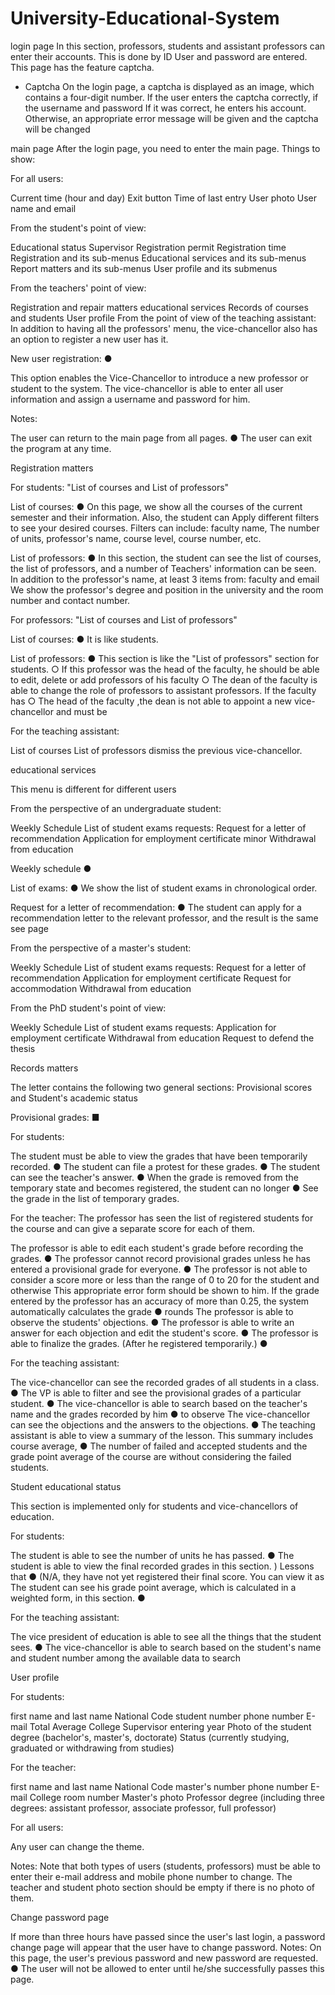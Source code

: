 # University-Educational-System

login page
In this section, professors, students and assistant professors can enter their accounts. This is done by ID
User and password are entered.
This page has the feature captcha.

- Captcha
On the login page, a captcha is displayed as an image, which contains a four-digit number. If the user enters the captcha correctly, if the username and password
If it was correct, he enters his account. Otherwise, an appropriate error message will be given and the captcha will be changed

main page
After the login page, you need to enter the main page.
Things to show:


For all users:

Current time (hour and day)
Exit button
Time of last entry
User photo
User name and email


From the student's point of view:

Educational status
Supervisor
Registration permit
Registration time
Registration and its sub-menus
Educational services and its sub-menus
Report matters and its sub-menus
User profile and its submenus


From the teachers' point of view:

Registration and repair matters
educational services
Records of courses and students
User profile
From the point of view of the teaching assistant:
In addition to having all the professors' menu, the vice-chancellor also has an option to register a new user
has it.


New user registration: ●

This option enables the Vice-Chancellor to introduce a new professor or student
to the system. The vice-chancellor is able to enter all user information and
assign a username and password for him.


Notes:

The user can return to the main page from all pages. ●
The user can exit the program at any time.


Registration matters


For students:
"List of courses and List of professors"

List of courses: ●
On this page, we show all the courses of the current semester and their information. Also, the student can
Apply different filters to see your desired courses. Filters can include: faculty name,
The number of units, professor's name, course level, course number, etc.

List of professors: ●
In this section, the student can see the list of courses, the list of professors, and a number of
Teachers' information can be seen. In addition to the professor's name, at least 3 items from: faculty and email
We show the professor's degree and position in the university and the room number and contact number.


For professors:
"List of courses and List of professors"

List of courses: ●
It is like students.

List of professors: ●
This section is like the "List of professors" section for students. ○
If this professor was the head of the faculty, he should be able to edit, delete or add professors of his faculty ○
The dean of the faculty is able to change the role of professors to assistant professors. If the faculty has ○
The head of the faculty ,the dean is not able to appoint a new vice-chancellor and must be


For the teaching assistant:

List of courses
List of professors
dismiss the previous vice-chancellor.


educational services


This menu is different for different users

From the perspective of an undergraduate student:

Weekly Schedule
List of student exams
requests:
     Request for a letter of recommendation
     Application for employment certificate
     minor
     Withdrawal from education
     
Weekly schedule ●

List of exams: ●
We show the list of student exams in chronological order.

Request for a letter of recommendation: ●
The student can apply for a recommendation letter to the relevant professor, and the result is the same
see page


From the perspective of a master's student:

Weekly Schedule
List of student exams
requests:
     Request for a letter of recommendation
     Application for employment certificate
     Request for accommodation
     Withdrawal from education
     
     
From the PhD student's point of view:

Weekly Schedule
List of student exams
requests:
     Application for employment certificate
     Withdrawal from education
     Request to defend the thesis
     
     
Records matters

The letter contains the following two general sections:
Provisional scores and Student's academic status

Provisional grades: ■

For students:

The student must be able to view the grades that have been temporarily recorded. ●
The student can file a protest for these grades. ●
The student can see the teacher's answer. ●
When the grade is removed from the temporary state and becomes registered, the student can no longer ●
See the grade in the list of temporary grades.


For the teacher:
The professor has seen the list of registered students for the course and can give a separate score for each of them.

The professor is able to edit each student's grade before recording the grades. ●
The professor cannot record provisional grades unless he has entered a provisional grade for everyone. ●
The professor is not able to consider a score more or less than the range of 0 to 20 for the student and otherwise
This appropriate error form should be shown to him.
If the grade entered by the professor has an accuracy of more than 0.25, the system automatically calculates the grade ●
rounds
The professor is able to observe the students' objections. ●
The professor is able to write an answer for each objection and edit the student's score. ●
The professor is able to finalize the grades. (After he registered temporarily.) ●


For the teaching assistant:

The vice-chancellor can see the recorded grades of all students in a class. ●
The VP is able to filter and see the provisional grades of a particular student. ●
The vice-chancellor is able to search based on the teacher's name and the grades recorded by him ●
to observe
The vice-chancellor can see the objections and the answers to the objections. ●
The teaching assistant is able to view a summary of the lesson. This summary includes course average, ●
The number of failed and accepted students and the grade point average of the course are without considering the failed students.


Student educational status

This section is implemented only for students and vice-chancellors of education.

For students:

The student is able to see the number of units he has passed. ●
The student is able to view the final recorded grades in this section. ) Lessons that ●
(N/A, they have not yet registered their final score. You can view it as
The student can see his grade point average, which is calculated in a weighted form, in this section. ●


For the teaching assistant:

The vice president of education is able to see all the things that the student sees. ●
The vice-chancellor is able to search based on the student's name and student number among the available data
to search


User profile

For students:

first name and last name
National Code
student number
phone number
E-mail
Total Average
College
Supervisor
entering year
Photo of the student
degree (bachelor's, master's, doctorate)
Status (currently studying, graduated or withdrawing from studies)


For the teacher:

first name and last name
National Code
master's number
phone number
E-mail
College
room number
Master's photo
Professor degree (including three degrees: assistant professor, associate professor, full professor)


For all users:

Any user can change the theme.


Notes:
Note that both types of users (students, professors) must be able to enter their e-mail address and mobile phone number to change.
The teacher and student photo section should be empty if there is no photo of them.


Change password page

If more than three hours have passed since the user's last login, a password change page will appear that the user have to change password.
Notes:
On this page, the user's previous password and new password are requested. ●
The user will not be allowed to enter until he/she successfully passes this page.
